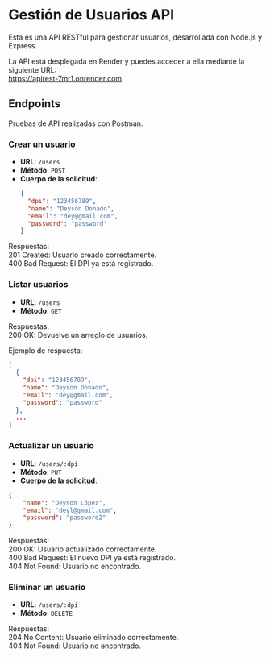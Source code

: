 # Gestión de Usuarios API

Esta es una API RESTful para gestionar usuarios, desarrollada con Node.js y Express.

La API está desplegada en Render y puedes acceder a ella mediante la siguiente URL:<br>
https://apirest-7mr1.onrender.com

## Endpoints
Pruebas de API realizadas con Postman.

### Crear un usuario

- **URL**: `/users`
- **Método**: `POST`
- **Cuerpo de la solicitud**:
  ```json
  {
    "dpi": "123456789",
    "name": "Deyson Donado",
    "email": "dey@gmail.com",
    "password": "password"
  }
  ```
Respuestas:<br>
201 Created: Usuario creado correctamente.<br>
400 Bad Request: El DPI ya está registrado.

### Listar usuarios
- **URL**: `/users`
- **Método**: `GET`

Respuestas:<br>
200 OK: Devuelve un arreglo de usuarios.

Ejemplo de respuesta:
```json
[
  {
    "dpi": "123456789",
    "name": "Deyson Donado",
    "email": "dey@gmail.com",
    "password": "password"
  },
  ...
]
```
### Actualizar un usuario
- **URL**: `/users/:dpi`
- **Método**: `PUT`
- **Cuerpo de la solicitud**:
```json
{
    "name": "Deyson López",
    "email": "deyl@gmail.com",
    "password": "password2"
}
```
Respuestas:<br>
200 OK: Usuario actualizado correctamente. <br>
400 Bad Request: El nuevo DPI ya está registrado.<br>
404 Not Found: Usuario no encontrado.

### Eliminar un usuario
- **URL**: `/users/:dpi`
- **Método**: `DELETE`

Respuestas:<br>
204 No Content: Usuario eliminado correctamente.<br>
404 Not Found: Usuario no encontrado.
